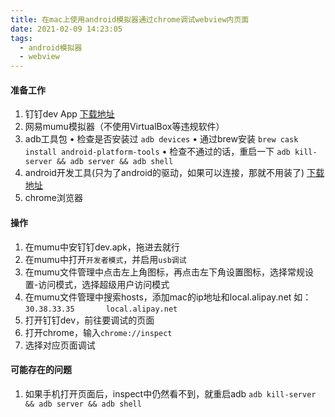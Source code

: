 ```yaml
---
title: 在mac上使用android模拟器通过chrome调试webview内页面
date: 2021-02-09 14:23:05
tags:
  - android模拟器
  - webview
---
```


#### 准备工作
1. 钉钉dev App [下载地址](http://download.alicdn.com/wireless/dingtalk/latest/rimet_10006337.apk?spm=ding_open_doc.document.0.0.4f077391n1eV6r&file=rimet_10006337.apk)
2. 网易mumu模拟器（不使用VirtualBox等违规软件）
3. adb工具包
• 检查是否安装过 `adb devices`
• 通过brew安装 `brew cask install android-platform-tools`
• 检查不通过的话，重启一下 `adb kill-server && adb server && adb shell`
4. android开发工具(只为了android的驱动，如果可以连接，那就不用装了) [下载地址](https://developer.android.com/)
5. chrome浏览器
#### 操作
1. 在mumu中安钉钉dev.apk，拖进去就行
2. 在mumu中打开`开发者模式`，并启用`usb调试`
3. 在mumu文件管理中点击左上角图标，再点击左下角设置图标，选择常规设置-访问模式，选择超级用户访问模式
4. 在mumu文件管理中搜索hosts，添加mac的ip地址和local.alipay.net 如：`30.38.33.35       local.alipay.net`
5. 打开钉钉dev，前往要调试的页面
6. 打开chrome，输入`chrome://inspect`
7. 选择对应页面调试
#### 可能存在的问题
1. 如果手机打开页面后，inspect中仍然看不到，就重启adb  `adb kill-server && adb server && adb shell`